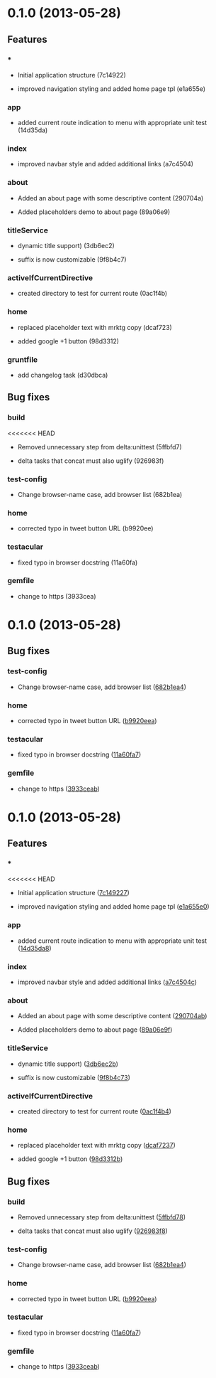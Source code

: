 # 0.1.0 (2013-05-28)

## Features
### *

* Initial application structure (7c14922)

* improved navigation styling and added home page tpl (e1a655e)

### app

* added current route indication to menu with appropriate unit test (14d35da)

### index

* improved navbar style and added additional links (a7c4504)

### about

* Added an about page with some descriptive content (290704a)

* Added placeholders demo to about page (89a06e9)

### titleService

* dynamic title support) (3db6ec2)

* suffix is now customizable (9f8b4c7)

### activeIfCurrentDirective

* created directory to test for current route (0ac1f4b)

### home

* replaced placeholder text with mrktg copy (dcaf723)

* added google +1 button (98d3312)

### gruntfile

* add changelog task (d30dbca)


## Bug fixes
### build

<<<<<<< HEAD
* Removed unnecessary step from delta:unittest (5ffbfd7)

* delta tasks that concat must also uglify (926983f)

### test-config

* Change browser-name case, add browser list (682b1ea)

### home

* corrected typo in tweet button URL (b9920ee)

### testacular

* fixed typo in browser docstring (11a60fa)

### gemfile

* change to https (3933cea)


# 0.1.0 (2013-05-28)



## Bug fixes
### test-config

* Change browser-name case, add browser list ([682b1ea4](git@github.com:neoskop/ng-boilerplate/commits/682b1ea4))

### home

* corrected typo in tweet button URL ([b9920eea](git@github.com:neoskop/ng-boilerplate/commits/b9920eea))

### testacular

* fixed typo in browser docstring ([11a60fa7](git@github.com:neoskop/ng-boilerplate/commits/11a60fa7))

### gemfile

* change to https ([3933ceab](git@github.com:neoskop/ng-boilerplate/commits/3933ceab))



# 0.1.0 (2013-05-28)

## Features
### *

<<<<<<< HEAD
* Initial application structure ([7c149227](git@github.com:neoskop/ng-boilerplate/commits/7c149227))

* improved navigation styling and added home page tpl ([e1a655e0](git@github.com:neoskop/ng-boilerplate/commits/e1a655e0))

### app

* added current route indication to menu with appropriate unit test ([14d35da8](git@github.com:neoskop/ng-boilerplate/commits/14d35da8))

### index

* improved navbar style and added additional links ([a7c4504c](git@github.com:neoskop/ng-boilerplate/commits/a7c4504c))

### about

* Added an about page with some descriptive content ([290704ab](git@github.com:neoskop/ng-boilerplate/commits/290704ab))

* Added placeholders demo to about page ([89a06e9f](git@github.com:neoskop/ng-boilerplate/commits/89a06e9f))

### titleService

* dynamic title support) ([3db6ec2b](git@github.com:neoskop/ng-boilerplate/commits/3db6ec2b))

* suffix is now customizable ([9f8b4c73](git@github.com:neoskop/ng-boilerplate/commits/9f8b4c73))

### activeIfCurrentDirective

* created directory to test for current route ([0ac1f4b4](git@github.com:neoskop/ng-boilerplate/commits/0ac1f4b4))

### home

* replaced placeholder text with mrktg copy ([dcaf7237](git@github.com:neoskop/ng-boilerplate/commits/dcaf7237))

* added google +1 button ([98d3312b](git@github.com:neoskop/ng-boilerplate/commits/98d3312b))



## Bug fixes
### build

* Removed unnecessary step from delta:unittest ([5ffbfd78](git@github.com:neoskop/ng-boilerplate/commits/5ffbfd78))

* delta tasks that concat must also uglify ([926983f8](git@github.com:neoskop/ng-boilerplate/commits/926983f8))

### test-config

* Change browser-name case, add browser list ([682b1ea4](git@github.com:neoskop/ng-boilerplate/commits/682b1ea4))

### home

* corrected typo in tweet button URL ([b9920eea](git@github.com:neoskop/ng-boilerplate/commits/b9920eea))

### testacular

* fixed typo in browser docstring ([11a60fa7](git@github.com:neoskop/ng-boilerplate/commits/11a60fa7))

### gemfile

* change to https ([3933ceab](git@github.com:neoskop/ng-boilerplate/commits/3933ceab))




